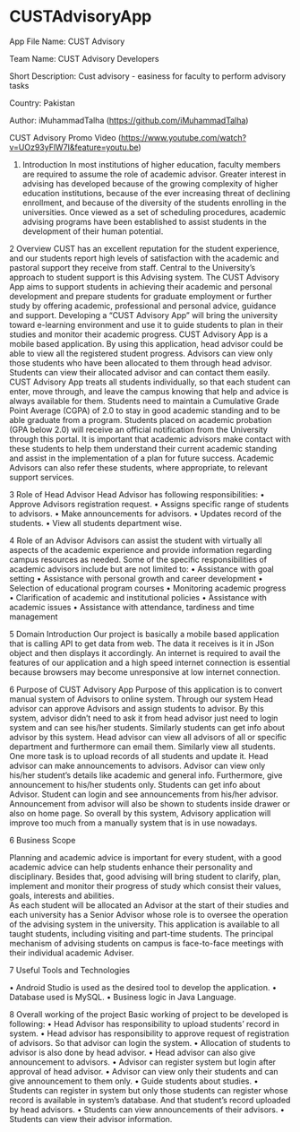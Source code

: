 # CUSTAdvisoryApp


App File Name:	CUST Advisory

Team Name:	CUST Advisory Developers

Short Description:	Cust advisory - easiness for faculty to perform advisory tasks

Country:	Pakistan

Author:	iMuhammadTalha (https://github.com/iMuhammadTalha)

CUST Advisory Promo Video (https://www.youtube.com/watch?v=UOz93yFlW7I&feature=youtu.be)



1.	Introduction
In most institutions of higher education, faculty members are required to assume the role of academic advisor. Greater interest in advising has developed because of the growing complexity of higher education institutions, because of the ever increasing threat of declining enrollment, and because of the diversity of the students enrolling in the universities. Once viewed as a set of scheduling procedures, academic advising programs have been established to assist students in the development of their human potential.



2	Overview
CUST has an excellent reputation for the student experience, and our students report high levels of satisfaction with the academic and pastoral support they receive from staff. Central to the University’s approach to student support is this Advising system. 
The CUST Advisory App aims to support students in achieving their academic and personal development and prepare students for graduate employment or further study by offering academic, professional and personal advice, guidance and support.
Developing a “CUST Advisory App” will bring the university toward e-learning environment and use it to guide students to plan in their studies and monitor their academic progress.
CUST Advisory App is a mobile based application. By using this application, head advisor could be able to view all the registered student progress. Advisors can view only those students who have been allocated to them through head advisor. Students can view their allocated advisor and can contact them easily.
CUST Advisory App treats all students individually, so that each student can enter, move through, and leave the campus knowing that help and advice is always available for them. Students need to maintain a Cumulative Grade Point Average (CGPA) of 2.0 to stay in good academic standing and to be able graduate from a program. Students placed on academic probation (GPA below 2.0) will receive an official notification from the University through this portal. It is important that academic advisors make contact with these students to help them understand their current academic standing and assist in the implementation of a plan for future success. Academic Advisors can also refer these students, where appropriate, to relevant support services.



3	Role of Head Advisor
Head Advisor has following responsibilities:
•	Approve Advisors registration request.
•	Assigns specific range of students to advisors.
•	Make announcements for advisors.
•	Updates record of the students.
•	View all students department wise.

4	Role of an Advisor
Advisors can assist the student with virtually all aspects of the academic experience and provide information regarding campus resources as needed. Some of the specific responsibilities of academic advisors include but are not limited to:
•	Assistance with goal setting 
•	Assistance with personal growth and career development
•	Selection of educational program courses
•	Monitoring academic progress 
•	Clarification of academic and institutional policies 
•	Assistance with academic issues 
•	Assistance with attendance, tardiness and time management

5	Domain Introduction
Our project is basically a mobile based application that is calling API to get data from web. The data it receives is it in JSon object and then displays it accordingly.  An internet is required to avail the features of our application and a high speed internet connection is essential because browsers may become unresponsive at low internet connection.

6	Purpose of CUST Advisory App
Purpose of this application is to convert manual system of Advisors to online system. Through our system Head advisor can approve Advisors and assign students to advisor. By this system, advisor didn’t need to ask it from head advisor just need to login system and can see his/her students. Similarly students can get info about advisor by this system. Head advisor can view all advisors of all or specific department and furthermore can email them. Similarly view all students. One more task is to upload records of all students and update it. Head advisor can make announcements to advisors. 
Advisor can view only his/her student’s details like academic and general info. Furthermore, give announcement to his/her students only. 
Students can get info about Advisor. Student can login and see announcements from his/her advisor. Announcement from advisor will also be shown to students inside drawer or also on home page.
So overall by this system, Advisory application will improve too much from a manually system that is in use nowadays.

6	Business Scope

Planning and academic advice is important for every student, with a good academic advice can help students enhance their personality and disciplinary. Besides that, good advising will bring student to clarify, plan, implement and monitor their progress of study which consist their values, goals, interests and abilities.  
As each student will be allocated an Advisor at the start of their studies and each university has a Senior Advisor whose role is to oversee the operation of the advising system in the university. This application is available to all taught students, including visiting and part-time students. The principal mechanism of advising students on campus is face-to-face meetings with their individual academic Adviser.


7	Useful Tools and Technologies

•	Android Studio is used as the desired tool to develop the application.
•	Database used is MySQL.
•	Business logic in Java Language.

8	Overall working of the project
Basic working of project to be developed is following:
•	Head Advisor has responsibility to upload students’ record in system.
•	Head advisor has responsibility to approve request of registration of advisors. So that advisor can login the system.
•	Allocation of students to advisor is also done by head advisor.
•	Head advisor can also give announcement to advisors.
•	Advisor can register system but login after approval of head advisor.
•	Advisor can view only their students and can give announcement to them only.
•	Guide students about studies.
•	Students can register in system but only those students can register whose record is available in system’s database. And that student’s record uploaded by head advisors.
•	Students can view announcements of their advisors.
•	Students can view their advisor information.

